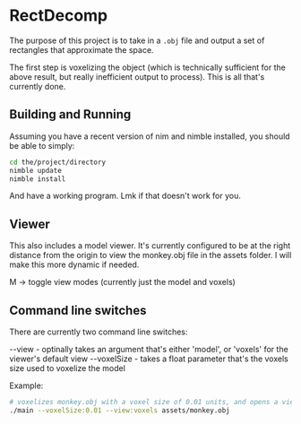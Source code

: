 RectDecomp
==========

The purpose of this project is to take in a `.obj` file and output a set of rectangles that approximate the space.

The first step is voxelizing the object (which is technically sufficient for the above result, but really inefficient output to process). This is all that's currently done.

Building and Running
--------------------

Assuming you have a recent version of nim and nimble installed, you should be able to simply:

```bash
cd the/project/directory
nimble update
nimble install
```

And have a working program. Lmk if that doesn't work for you.

Viewer
------

This also includes a model viewer. It's currently configured to be at the right distance from the origin to view the monkey.obj file in the assets folder. I will make this more dynamic if needed.

M -> toggle view modes (currently just the model and voxels)

Command line switches
---------------------

There are currently two command line switches:

--view - optinally takes an argument that's either 'model', or 'voxels' for the viewer's default view
--voxelSize - takes a float parameter that's the voxels size used to voxelize the model

Example:
```bash
# voxelizes monkey.obj with a voxel size of 0.01 units, and opens a viewer with the voxel view selected
./main --voxelSize:0.01 --view:voxels assets/monkey.obj
```
